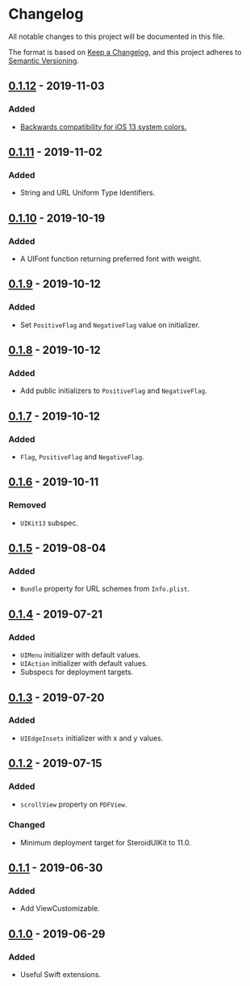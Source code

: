 # Changelog
All notable changes to this project will be documented in this file.

The format is based on [Keep a Changelog](https://keepachangelog.com/en/1.0.0/),
and this project adheres to [Semantic Versioning](https://semver.org/spec/v2.0.0.html).

## [0.1.12] - 2019-11-03
### Added
- [Backwards compatibility for iOS 13 system colors.](https://noahgilmore.com/blog/dark-mode-uicolor-compatibility)

## [0.1.11] - 2019-11-02
### Added
- String and URL Uniform Type Identifiers.

## [0.1.10] - 2019-10-19
### Added
- A UIFont function returning preferred font with weight.

## [0.1.9] - 2019-10-12
### Added
- Set `PositiveFlag` and `NegativeFlag` value on initializer.

## [0.1.8] - 2019-10-12
### Added
- Add public initializers to `PositiveFlag` and `NegativeFlag`.

## [0.1.7] - 2019-10-12
### Added
- `Flag`, `PositiveFlag` and `NegativeFlag`.

## [0.1.6] - 2019-10-11
### Removed
- `UIKit13` subspec.

## [0.1.5] - 2019-08-04
### Added
- `Bundle` property for URL schemes from `Info.plist`.

## [0.1.4] - 2019-07-21
### Added
- `UIMenu` initializer with default values.
- `UIAction` initializer with default values.
- Subspecs for deployment targets.

## [0.1.3] - 2019-07-20
### Added
- `UIEdgeInsets` initializer with x and y values.

## [0.1.2] - 2019-07-15
### Added
- `scrollView` property on `PDFView`.

### Changed
- Minimum deployment target for SteroidUIKit to 11.0.

## [0.1.1] - 2019-06-30
### Added
- Add ViewCustomizable.

## [0.1.0] - 2019-06-29
### Added
- Useful Swift extensions.

[0.1.12]: https://github.com/jasonnam/Steroid/compare/0.1.11...0.1.12
[0.1.11]: https://github.com/jasonnam/Steroid/compare/0.1.10...0.1.11
[0.1.10]: https://github.com/jasonnam/Steroid/compare/0.1.9...0.1.10
[0.1.9]: https://github.com/jasonnam/Steroid/compare/0.1.8...0.1.9
[0.1.8]: https://github.com/jasonnam/Steroid/compare/0.1.7...0.1.8
[0.1.7]: https://github.com/jasonnam/Steroid/compare/0.1.6...0.1.7
[0.1.6]: https://github.com/jasonnam/Steroid/compare/0.1.5...0.1.6
[0.1.5]: https://github.com/jasonnam/Steroid/compare/0.1.4...0.1.5
[0.1.4]: https://github.com/jasonnam/Steroid/compare/0.1.3...0.1.4
[0.1.3]: https://github.com/jasonnam/Steroid/compare/0.1.2...0.1.3
[0.1.2]: https://github.com/jasonnam/Steroid/compare/0.1.1...0.1.2
[0.1.1]: https://github.com/jasonnam/Steroid/compare/0.1.0...0.1.1
[0.1.0]: https://github.com/jasonnam/Steroid/releases/tag/0.1.0
